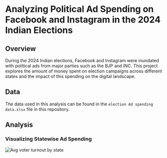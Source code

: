 # Analyzing Political Ad Spending on Facebook and Instagram in the 2024 Indian Elections
## Overview
During the 2024 Indian elections, Facebook and Instagram were inundated with political ads from major parties such as the BJP and INC. This project explores the amount of money spent on election campaigns across different states and the impact of this spending on the digital landscape.
## Data
The data used in this analysis can be found in the `election Ad spending data.xlsx` file in this repository.
## Analysis
### Visualizing Statewise Ad Spending
![Avg voter turnout by state](https://github.com/sravaniponakalapalli/images/blob/main/Screenshot%202024-07-23%20163757.png?raw=true)
